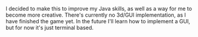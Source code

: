 I decided to make this to improve my Java skills, as well as a way for me to become more creative. There's currently no 3d/GUI implementation, as I have finished the game yet. In the future I'll learn how to implement a GUI, but for now it's just terminal based.
